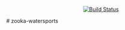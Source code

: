 <p align="center">
  <a href="https://travis-ci.org/IndominusByte/zooka-watersports"><img src="https://travis-ci.org/IndominusByte/zooka-watersports.svg?branch=master" alt="Build Status"></a>
</p>
# zooka-watersports
